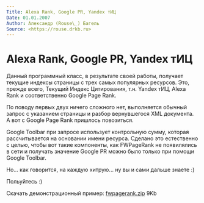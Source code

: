 ```yaml
---
Title: Alexa Rank, Google PR, Yandex тИЦ
Date: 01.01.2007
Author: Александр (Rouse\_) Багель
Source: <https://rouse.drkb.ru>
---
```



Alexa Rank, Google PR, Yandex тИЦ
=================================

Данный программный класс, в результате своей работы, получает текущие
индексы страницы с трех самых популярных ресурсов.
Это, прежде всего, Текущий Индекс Цитирования, т.н. Yandex тИЦ, Alexa
Rank и соответственно Google Page Rank.

По поводу первых двух ничего сложного нет, выполняется обычный запрос с
указанием страницы и разбор вернувшегося XML документа. А вот с Google
Page Rank пришлось повозиться.

Google Toolbar при запросе использует контрольную сумму, которая
рассчитывается на основании имени ресурса. Сделано это естественно с
целью, чтобы вот такие компоненты, как FWPageRank не появилялись в сети
и получать значение Google PR можно было только при помощи Google
Toolbar.

Но... как говорится, на каждую хитрую... ну вы и сами дальше знаете :)

Польуйтесь :)

Скачать демонстрационный пример: [fwpagerank.zip](fwpagerank.zip) 9Kb
